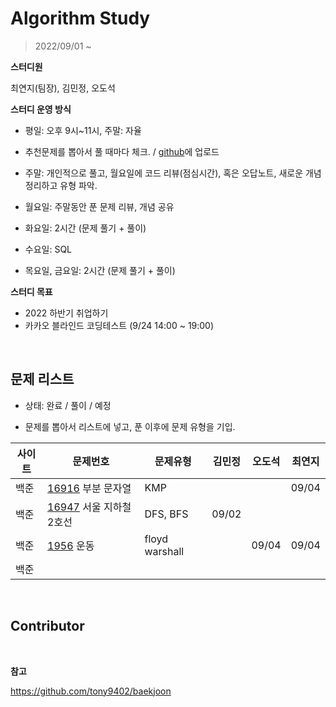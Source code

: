 # Algorithm Study

> 2022/09/01 ~

**스터디원**

최연지(팀장), 김민정, 오도석

**스터디 운영 방식**

- 평일: 오후 9시~11시, 주말: 자율

- 추천문제를 뽑아서 풀 때마다 체크. / [github](https://github.com/jeong57/Algorithm-Study)에 업로드
- 주말: 개인적으로 풀고, 월요일에 코드 리뷰(점심시간), 혹은 오답노트, 새로운 개념 정리하고 유형 파악.
- 월요일: 주말동안 푼 문제 리뷰, 개념 공유
- 화요일: 2시간 (문제 풀기 + 풀이)
- 수요일: SQL
- 목요일, 금요일: 2시간 (문제 풀기 + 풀이)

**스터디 목표**

- 2022 하반기 취업하기
- 카카오 블라인드 코딩테스트 (9/24 14:00 ~ 19:00)

<br>

## 문제 리스트

- 상태: 완료 / 풀이 / 예정

- 문제를 뽑아서 리스트에 넣고, 푼 이후에 문제 유형을 기입.

| 사이트 | 문제번호                                                         | 문제유형       | 김민정 | 오도석 | 최연지 |
| ------ | ---------------------------------------------------------------- | -------------- | ------ | ------ | ------ |
| 백준   | [16916](https://www.acmicpc.net/problem/16916) 부분 문자열       | KMP            |        |        | 09/04  |
| 백준   | [16947](https://www.acmicpc.net/problem/16947) 서울 지하철 2호선 | DFS, BFS       | 09/02  |        |        |
| 백준   | [1956](https://www.acmicpc.net/problem/1956) 운동                | floyd warshall |        | 09/04  | 09/04  |
| 백준   |                                                                  |                |        |        |        |

<br>

## Contributor

<br>

**참고**

https://github.com/tony9402/baekjoon
